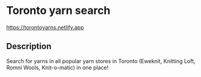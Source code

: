 # Toronto yarn search

https://torontoyarns.netlify.app

## Description

Search for yarns in all popular yarn stores in Toronto (Eweknit, Knitting Loft, Romni Wools, Knit-o-matic) in one place!
